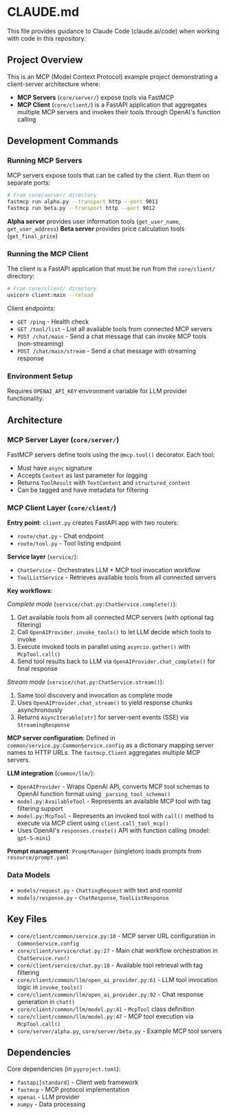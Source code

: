 # CLAUDE.md

This file provides guidance to Claude Code (claude.ai/code) when working with code in this repository.

## Project Overview

This is an MCP (Model Context Protocol) example project demonstrating a client-server architecture where:
- **MCP Servers** (`core/server/`) expose tools via FastMCP
- **MCP Client** (`core/client/`) is a FastAPI application that aggregates multiple MCP servers and invokes their tools through OpenAI's function calling

## Development Commands

### Running MCP Servers

MCP servers expose tools that can be called by the client. Run them on separate ports:

```bash
# From core/server/ directory
fastmcp run alpha.py --transport http --port 9011
fastmcp run beta.py --transport http --port 9012
```

**Alpha server** provides user information tools (`get_user_name`, `get_user_address`)
**Beta server** provides price calculation tools (`get_final_price`)

### Running the MCP Client

The client is a FastAPI application that must be run from the `core/client/` directory:

```bash
# From core/client/ directory
uvicorn client:main --reload
```

Client endpoints:
- `GET /ping` - Health check
- `GET /tool/list` - List all available tools from connected MCP servers
- `POST /chat/main` - Send a chat message that can invoke MCP tools (non-streaming)
- `POST /chat/main/stream` - Send a chat message with streaming response

### Environment Setup

Requires `OPENAI_API_KEY` environment variable for LLM provider functionality.

## Architecture

### MCP Server Layer (`core/server/`)

FastMCP servers define tools using the `@mcp.tool()` decorator. Each tool:
- Must have `async` signature
- Accepts `Context` as last parameter for logging
- Returns `ToolResult` with `TextContent` and `structured_content`
- Can be tagged and have metadata for filtering

### MCP Client Layer (`core/client/`)

**Entry point**: `client.py` creates FastAPI app with two routers:
- `route/chat.py` - Chat endpoint
- `route/tool.py` - Tool listing endpoint

**Service layer** (`service/`):
- `ChatService` - Orchestrates LLM + MCP tool invocation workflow
- `ToolListService` - Retrieves available tools from all connected servers

**Key workflows**:

*Complete mode* (`service/chat.py:ChatService.complete()`):
1. Get available tools from all connected MCP servers (with optional tag filtering)
2. Call `OpenAIProvider.invoke_tools()` to let LLM decide which tools to invoke
3. Execute invoked tools in parallel using `asyncio.gather()` with `McpTool.call()`
4. Send tool results back to LLM via `OpenAIProvider.chat_complete()` for final response

*Stream mode* (`service/chat.py:ChatService.stream()`):
1. Same tool discovery and invocation as complete mode
2. Uses `OpenAIProvider.chat_stream()` to yield response chunks asynchronously
3. Returns `AsyncIterable[str]` for server-sent events (SSE) via `StreamingResponse`

**MCP server configuration**: Defined in `common/service.py:CommonService.config` as a dictionary mapping server names to HTTP URLs. The `fastmcp.Client` aggregates multiple MCP servers.

**LLM integration** (`common/llm/`):
- `OpenAIProvider` - Wraps OpenAI API, converts MCP tool schemas to OpenAI function format using `_parsing_tool_schema()`
- `model.py:AvailableTool` - Represents an available MCP tool with tag filtering support
- `model.py:McpTool` - Represents an invoked tool with `call()` method to execute via MCP client using `client.call_tool_mcp()`
- Uses OpenAI's `responses.create()` API with function calling (model: `gpt-5-mini`)

**Prompt management**: `PromptManager` (singleton) loads prompts from `resource/prompt.yaml`

### Data Models

- `models/request.py` - `ChattingRequest` with text and roomId
- `models/response.py` - `ChatResponse`, `ToolListResponse`

## Key Files

- `core/client/common/service.py:10` - MCP server URL configuration in `CommonService.config`
- `core/client/service/chat.py:27` - Main chat workflow orchestration in `ChatService.run()`
- `core/client/service/chat.py:18` - Available tool retrieval with tag filtering
- `core/client/common/llm/open_ai_provider.py:61` - LLM tool invocation logic in `invoke_tools()`
- `core/client/common/llm/open_ai_provider.py:92` - Chat response generation in `chat()`
- `core/client/common/llm/model.py:41` - `McpTool` class definition
- `core/client/common/llm/model.py:47` - MCP tool execution via `McpTool.call()`
- `core/server/alpha.py`, `core/server/beta.py` - Example MCP tool servers

## Dependencies

Core dependencies (in `pyproject.toml`):
- `fastapi[standard]` - Client web framework
- `fastmcp` - MCP protocol implementation
- `openai` - LLM provider
- `numpy` - Data processing